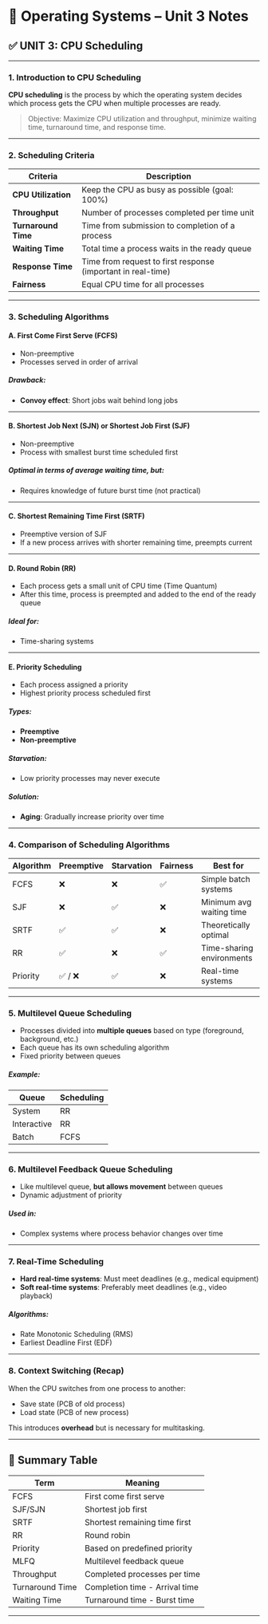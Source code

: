 # 📘 Operating Systems – Unit 3 Notes

## ✅ UNIT 3: CPU Scheduling

---

### 1. Introduction to CPU Scheduling

**CPU scheduling** is the process by which the operating system decides which process gets the CPU when multiple processes are ready.

> Objective: Maximize CPU utilization and throughput, minimize waiting time, turnaround time, and response time.

---

### 2. Scheduling Criteria

| Criteria            | Description                                                  |
| ------------------- | ------------------------------------------------------------ |
| **CPU Utilization** | Keep the CPU as busy as possible (goal: 100%)                |
| **Throughput**      | Number of processes completed per time unit                  |
| **Turnaround Time** | Time from submission to completion of a process              |
| **Waiting Time**    | Total time a process waits in the ready queue                |
| **Response Time**   | Time from request to first response (important in real-time) |
| **Fairness**        | Equal CPU time for all processes                             |

---

### 3. Scheduling Algorithms

#### A. First Come First Serve (FCFS)

- Non-preemptive
- Processes served in order of arrival

##### Drawback:

- **Convoy effect**: Short jobs wait behind long jobs

---

#### B. Shortest Job Next (SJN) or Shortest Job First (SJF)

- Non-preemptive
- Process with smallest burst time scheduled first

##### Optimal in terms of average waiting time, but:

- Requires knowledge of future burst time (not practical)

---

#### C. Shortest Remaining Time First (SRTF)

- Preemptive version of SJF
- If a new process arrives with shorter remaining time, preempts current

---

#### D. Round Robin (RR)

- Each process gets a small unit of CPU time (Time Quantum)
- After this time, process is preempted and added to the end of the ready queue

##### Ideal for:

- Time-sharing systems

---

#### E. Priority Scheduling

- Each process assigned a priority
- Highest priority process scheduled first

##### Types:

- **Preemptive**
- **Non-preemptive**

##### Starvation:

- Low priority processes may never execute

##### Solution:

- **Aging**: Gradually increase priority over time

---

### 4. Comparison of Scheduling Algorithms

| Algorithm | Preemptive | Starvation | Fairness | Best for                  |
| --------- | ---------- | ---------- | -------- | ------------------------- |
| FCFS      | ❌         | ❌         | ✅       | Simple batch systems      |
| SJF       | ❌         | ✅         | ❌       | Minimum avg waiting time  |
| SRTF      | ✅         | ✅         | ❌       | Theoretically optimal     |
| RR        | ✅         | ❌         | ✅       | Time-sharing environments |
| Priority  | ✅ / ❌    | ✅         | ❌       | Real-time systems         |

---

### 5. Multilevel Queue Scheduling

- Processes divided into **multiple queues** based on type (foreground, background, etc.)
- Each queue has its own scheduling algorithm
- Fixed priority between queues

##### Example:

| Queue       | Scheduling |
| ----------- | ---------- |
| System      | RR         |
| Interactive | RR         |
| Batch       | FCFS       |

---

### 6. Multilevel Feedback Queue Scheduling

- Like multilevel queue, **but allows movement** between queues
- Dynamic adjustment of priority

##### Used in:

- Complex systems where process behavior changes over time

---

### 7. Real-Time Scheduling

- **Hard real-time systems**: Must meet deadlines (e.g., medical equipment)
- **Soft real-time systems**: Preferably meet deadlines (e.g., video playback)

##### Algorithms:

- Rate Monotonic Scheduling (RMS)
- Earliest Deadline First (EDF)

---

### 8. Context Switching (Recap)

When the CPU switches from one process to another:

- Save state (PCB of old process)
- Load state (PCB of new process)

This introduces **overhead** but is necessary for multitasking.

---

## 📌 Summary Table

| Term            | Meaning                        |
| --------------- | ------------------------------ |
| FCFS            | First come first serve         |
| SJF/SJN         | Shortest job first             |
| SRTF            | Shortest remaining time first  |
| RR              | Round robin                    |
| Priority        | Based on predefined priority   |
| MLFQ            | Multilevel feedback queue      |
| Throughput      | Completed processes per time   |
| Turnaround Time | Completion time - Arrival time |
| Waiting Time    | Turnaround time - Burst time   |

---
